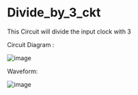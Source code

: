 # Divide_by_3_ckt

This Circuit will divide the input clock with 3

Circuit Diagram :

![image](https://user-images.githubusercontent.com/22993146/112728199-22db0e80-8f4c-11eb-96af-e1f062bc3e4a.png)


Waveform:


![image](https://user-images.githubusercontent.com/22993146/112728556-e4465380-8f4d-11eb-8506-bcbe939dce61.png)
